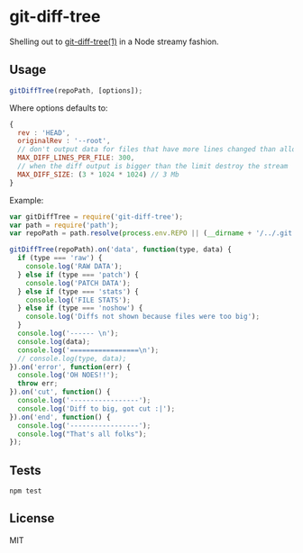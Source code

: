 # git-diff-tree

Shelling out to [git-diff-tree(1)](https://www.kernel.org/pub/software/scm/git/docs/git-diff-tree.html) in a Node streamy fashion.

## Usage

```js
gitDiffTree(repoPath, [options]);
```

Where options defaults to:

```js
{
  rev : 'HEAD',
  originalRev : '--root',
  // don't output data for files that have more lines changed than allowed
  MAX_DIFF_LINES_PER_FILE: 300,
  // when the diff output is bigger than the limit destroy the stream
  MAX_DIFF_SIZE: (3 * 1024 * 1024) // 3 Mb
}
```

Example:

```js
var gitDiffTree = require('git-diff-tree');
var path = require('path');
var repoPath = path.resolve(process.env.REPO || (__dirname + '/../.git'));

gitDiffTree(repoPath).on('data', function(type, data) {
  if (type === 'raw') {
    console.log('RAW DATA');
  } else if (type === 'patch') {
    console.log('PATCH DATA');
  } else if (type === 'stats') {
    console.log('FILE STATS');
  } else if (type === 'noshow') {
    console.log('Diffs not shown because files were too big');
  }
  console.log('------ \n');
  console.log(data);
  console.log('=================\n');
  // console.log(type, data);
}).on('error', function(err) {
  console.log('OH NOES!!');
  throw err;
}).on('cut', function() {
  console.log('-----------------');
  console.log('Diff to big, got cut :|');
}).on('end', function() {
  console.log('-----------------');
  console.log("That's all folks");
});
```

## Tests

```
npm test
```

## License

MIT
